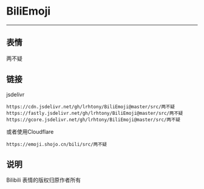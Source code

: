 # BiliEmoji
---
## 表情
两不疑
## 链接
jsdelivr
```
https://cdn.jsdelivr.net/gh/lrhtony/BiliEmoji@master/src/两不疑
https://fastly.jsdelivr.net/gh/lrhtony/BiliEmoji@master/src/两不疑
https://gcore.jsdelivr.net/gh/lrhtony/BiliEmoji@master/src/两不疑
```
或者使用Cloudflare
```
https://emoji.shojo.cn/bili/src/两不疑
```
## 说明
Bilibili 表情的版权归原作者所有
